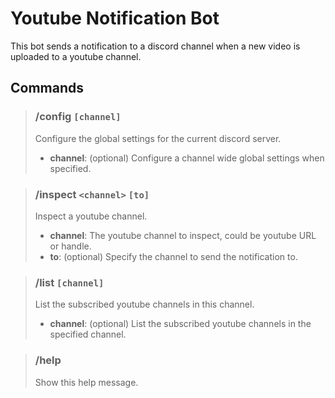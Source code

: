 # Youtube Notification Bot

This bot sends a notification to a discord channel when a new video is uploaded to a youtube channel.

## Commands

> ### /config `[channel]`
> Configure the global settings for the current discord server.
> - **channel**: (optional) Configure a channel wide global settings when specified.

> ### /inspect `<channel>` `[to]`
> Inspect a youtube channel.
> - **channel**: The youtube channel to inspect, could be youtube URL or handle.
> - **to**: (optional) Specify the channel to send the notification to.

> ### /list `[channel]`
> List the subscribed youtube channels in this channel.
> - **channel**: (optional) List the subscribed youtube channels in the specified channel.

> ### /help
> Show this help message.
